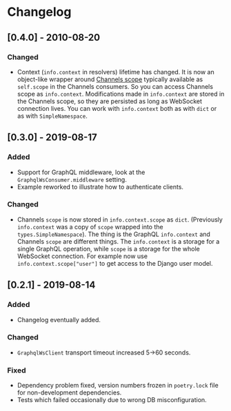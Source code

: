 
# Changelog

## [0.4.0] - 2010-08-20

### Changed

- Context (`info.context` in resolvers) lifetime has changed. It is now
  an object-like wrapper around [Channels
  scope](https://channels.readthedocs.io/en/latest/topics/consumers.html#scope)
  typically available as `self.scope` in the Channels consumers. So you
  can access Channels scope as `info.context`. Modifications made in
  `info.context` are stored in the Channels scope, so they are persisted
  as long as WebSocket connection lives. You can work with
  `info.context` both as with `dict` or as with `SimpleNamespace`.

## [0.3.0] - 2019-08-17

### Added

- Support for GraphQL middleware, look at the
  `GraphqlWsConsumer.middleware` setting.
- Example reworked to illustrate how to authenticate clients.

### Changed

- Channels `scope` is now stored in `info.context.scope` as `dict`.
  (Previously `info.context` was a copy of `scope` wrapped into the
  `types.SimpleNamespace`). The thing is the GraphQL `info.context` and
  Channels `scope` are different things. The `info.context` is a storage
  for a single GraphQL operation, while `scope` is a storage for the
  whole WebSocket connection. For example now use
  `info.context.scope["user"]` to get access to the Django user model.

## [0.2.1] - 2019-08-14

### Added

- Changelog eventually added.

### Changed

- `GraphqlWsClient` transport timeout increased 5->60 seconds.

### Fixed

- Dependency problem fixed, version numbers frozen in `poetry.lock` file
  for non-development dependencies.
- Tests which failed occasionally due to wrong DB misconfiguration.
